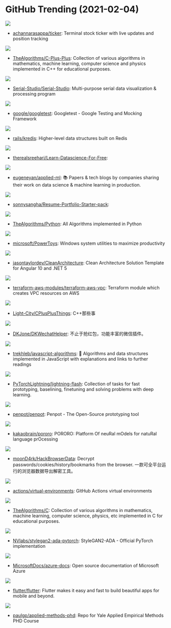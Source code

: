# GitHub Trending (2021-02-04)

![](https://img.shields.io/badge/Go-New%20765-green?style=flat-square&logo=appveyor)
- [achannarasappa/ticker](https://github.com/achannarasappa/ticker): Terminal stock ticker with live updates and position tracking

![](https://img.shields.io/badge/C%2B%2B-New%20269-green?style=flat-square&logo=appveyor)
- [TheAlgorithms/C-Plus-Plus](https://github.com/TheAlgorithms/C-Plus-Plus): Collection of various algorithms in mathematics, machine learning, computer science and physics implemented in C++ for educational purposes.

![](https://img.shields.io/badge/C%2B%2B-New%20281-green?style=flat-square&logo=appveyor)
- [Serial-Studio/Serial-Studio](https://github.com/Serial-Studio/Serial-Studio): Multi-purpose serial data visualization & processing program

![](https://img.shields.io/badge/C%2B%2B-New%2041-green?style=flat-square&logo=appveyor)
- [google/googletest](https://github.com/google/googletest): Googletest - Google Testing and Mocking Framework

![](https://img.shields.io/badge/Ruby-New%2076-green?style=flat-square&logo=appveyor)
- [rails/kredis](https://github.com/rails/kredis): Higher-level data structures built on Redis

![](https://img.shields.io/badge/none-New%20785-green?style=flat-square&logo=appveyor)
- [therealsreehari/Learn-Datascience-For-Free](https://github.com/therealsreehari/Learn-Datascience-For-Free): 

![](https://img.shields.io/badge/none-New%20343-green?style=flat-square&logo=appveyor)
- [eugeneyan/applied-ml](https://github.com/eugeneyan/applied-ml): 📚 Papers & tech blogs by companies sharing their work on data science & machine learning in production.

![](https://img.shields.io/badge/JavaScript-New%2031-green?style=flat-square&logo=appveyor)
- [sonnysangha/Resume-Portfolio-Starter-pack](https://github.com/sonnysangha/Resume-Portfolio-Starter-pack): 

![](https://img.shields.io/badge/Python-New%20316-green?style=flat-square&logo=appveyor)
- [TheAlgorithms/Python](https://github.com/TheAlgorithms/Python): All Algorithms implemented in Python

![](https://img.shields.io/badge/C%23-New%20137-green?style=flat-square&logo=appveyor)
- [microsoft/PowerToys](https://github.com/microsoft/PowerToys): Windows system utilities to maximize productivity

![](https://img.shields.io/badge/C%23-New%20201-green?style=flat-square&logo=appveyor)
- [jasontaylordev/CleanArchitecture](https://github.com/jasontaylordev/CleanArchitecture): Clean Architecture Solution Template for Angular 10 and .NET 5

![](https://img.shields.io/badge/HCL-New%2061-green?style=flat-square&logo=appveyor)
- [terraform-aws-modules/terraform-aws-vpc](https://github.com/terraform-aws-modules/terraform-aws-vpc): Terraform module which creates VPC resources on AWS

![](https://img.shields.io/badge/C%2B%2B-New%2067-green?style=flat-square&logo=appveyor)
- [Light-City/CPlusPlusThings](https://github.com/Light-City/CPlusPlusThings): C++那些事

![](https://img.shields.io/badge/Objective-C-New%2024-green?style=flat-square&logo=appveyor)
- [DKJone/DKWechatHelper](https://github.com/DKJone/DKWechatHelper): 不止于抢红包，功能丰富的微信插件。

![](https://img.shields.io/badge/JavaScript-New%20376-green?style=flat-square&logo=appveyor)
- [trekhleb/javascript-algorithms](https://github.com/trekhleb/javascript-algorithms): 📝 Algorithms and data structures implemented in JavaScript with explanations and links to further readings

![](https://img.shields.io/badge/Python-New%20104-green?style=flat-square&logo=appveyor)
- [PyTorchLightning/lightning-flash](https://github.com/PyTorchLightning/lightning-flash): Collection of tasks for fast prototyping, baselining, finetuning and solving problems with deep learning.

![](https://img.shields.io/badge/Clojure-New%20144-green?style=flat-square&logo=appveyor)
- [penpot/penpot](https://github.com/penpot/penpot): Penpot - The Open-Source prototyping tool

![](https://img.shields.io/badge/Python-New%20143-green?style=flat-square&logo=appveyor)
- [kakaobrain/pororo](https://github.com/kakaobrain/pororo): PORORO: Platform Of neuRal mOdels for natuRal language prOcessing

![](https://img.shields.io/badge/Go-New%2057-green?style=flat-square&logo=appveyor)
- [moonD4rk/HackBrowserData](https://github.com/moonD4rk/HackBrowserData): Decrypt passwords/cookies/history/bookmarks from the browser. 一款可全平台运行的浏览器数据导出解密工具。

![](https://img.shields.io/badge/PowerShell-New%2031-green?style=flat-square&logo=appveyor)
- [actions/virtual-environments](https://github.com/actions/virtual-environments): GitHub Actions virtual environments

![](https://img.shields.io/badge/C-New%2023-green?style=flat-square&logo=appveyor)
- [TheAlgorithms/C](https://github.com/TheAlgorithms/C): Collection of various algorithms in mathematics, machine learning, computer science, physics, etc implemented in C for educational purposes.

![](https://img.shields.io/badge/Python-New%20199-green?style=flat-square&logo=appveyor)
- [NVlabs/stylegan2-ada-pytorch](https://github.com/NVlabs/stylegan2-ada-pytorch): StyleGAN2-ADA - Official PyTorch implementation

![](https://img.shields.io/badge/PowerShell-New%206-green?style=flat-square&logo=appveyor)
- [MicrosoftDocs/azure-docs](https://github.com/MicrosoftDocs/azure-docs): Open source documentation of Microsoft Azure

![](https://img.shields.io/badge/Dart-New%20156-green?style=flat-square&logo=appveyor)
- [flutter/flutter](https://github.com/flutter/flutter): Flutter makes it easy and fast to build beautiful apps for mobile and beyond.

![](https://img.shields.io/badge/TeX-New%2015-green?style=flat-square&logo=appveyor)
- [paulgp/applied-methods-phd](https://github.com/paulgp/applied-methods-phd): Repo for Yale Applied Empirical Methods PHD Course

